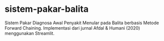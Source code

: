 # sistem-pakar-balita
Sistem Pakar Diagnosa Awal Penyakit Menular pada Balita berbasis Metode Forward Chaining. Implementasi dari jurnal Afdal &amp; Humani (2020) menggunakan Streamlit.
